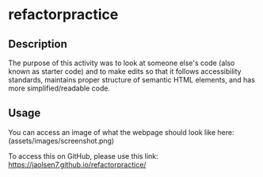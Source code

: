 # refactorpractice
## Description
The purpose of this activity was to look at someone else's code (also known as starter code) and to make edits so that it follows accessibility standards, maintains proper structure of semantic HTML elements, and has more simplified/readable code.
## Usage
You can access an image of what the webpage should look like here: (assets/images/screenshot.png)

To access this on GitHub, please use this link: https://jaolsen7.github.io/refactorpractice/